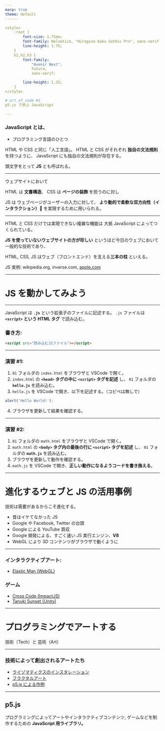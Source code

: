 ```yaml
---
marp: true
theme: default
------

<style>
    :root {
        font-size: 1.75em;
        font-family: Helvetica, "Hiragino Kaku Gothic Pro", sans-serif;
        line-height: 1.75;
    }
    h1,h2,h3 {
        font-family:
            "Avenir Next",
            Futura,
            sans-serif;

        line-height: 1.25;
    }
</style>

# art_of_code #1
p5.js で学ぶ JavaScript

---
```


### JavaScript とは、
- プログラミング言語のひとつ

HTML や CSS と同じ「人工言語」。
HTML と CSS がそれぞれ **独自の文法規則** を持つように、
JavaScript にも独自の文法規則が存在する。

頭文字をとって **JS** とも呼ばれる。

---

ウェブサイトにおいて

HTML は **文書構造**、
CSS は **ページの装飾** を担うのに対し

JS は ウェブページがユーザーの入力に対して、
**より動的で柔軟な双方向性（インタラクション）**:thinking:
を実現するために用いられる。

---

HTML と CSS だけでは実現できない複雑な機能は
大抵 JavaScript によってつくられている。

**JS を使っていないウェブサイトの方が珍しい**
というほど今日のウェブにおいて一般的な技術であり、

HTML, CSS, JS はウェブ（フロントエンド）を支える**三本の柱** といえる。

JS 実例: wikipedia.org, inverse.com, [apple.com](https://www.apple.com/iphone-13-pro/)

---

# JS を動かしてみよう

---

JavaScript は **`.js`** という拡張子のファイルに記述する。
`.js` ファイルは **`<script>` という HTML タグ** で読み込む。


### 書き方:
```html
<script src="読み込むJSファイル"></script>
```

---

### 演習 #1:
1. `01` フォルダの `index.html` をブラウザと VSCode で開く。
2. `index.html` の **`<head>` タグの中に `<script>` タグを記述** し、
    `01` フォルダの **`hello.js`** を読み込む。
3. `hello.js` を VSCode で開き、以下を記述する。（コピペは無しで）
```js
alert('Hello World!');
```

4. ブラウザを更新して結果を確認する。

---

### 演習 #2:
1. `01` フォルダの `math.html` をブラウザと VSCode で開く。
2. `math.html` の **`<body>` タグ内の最後の行に `<script>` タグを記述** し、
    `01` フォルダの **`math.js`** を読み込む。
3. ブラウザを更新して動作を確認する。
4. `math.js` を VSCode で開き、**正しい動作になるようコードを書き換える**。

---

# 進化するウェブと JS の活用事例
技術は需要があるからこそ進化する。

- 昔はイケてなかった JS
- Google や Facebook, Twitter の台頭
- Google による YouTube 買収
- Google 開発による、すごく速い JS 実行エンジン、**V8**
- WebGL により 3D コンテンツがブラウザで動くように

---

### インタラクティブアート:
- [Elastic Man (WebGL)](https://www.adultswim.com/etcetera/elastic-man/)

### ゲーム
- [Cross Code (ImpactJS)](http://www.cross-code.com/en/home)
- [Tanuki Sunset (Unity)](https://v6p9d9t4.ssl.hwcdn.net/html/1756009/WebGL/index.html?v=1574334742)

---

# プログラミングでアートする
技術（Tech）と 芸術（Art）

---

### 技術によって創出されるアートたち

- [ライゾマティクスのインスタレーション](https://rhizomatiks.com/work/)
- [フラクタルアート](https://www.youtube.com/results?search_query=fractal+art)
- [p5.js による作例](https://showcase.p5js.org/#/2021-All)

---

## p5.js
プログラミングによってアートやインタラクティブコンテンツ, ゲームなどを制作するための **JavaScript 用ライブラリ。**

